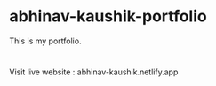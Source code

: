 # abhinav-kaushik-portfolio
This is my portfolio. 
#
Visit live website : abhinav-kaushik.netlify.app
